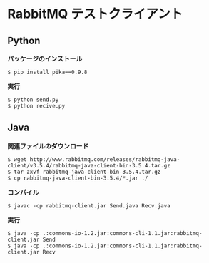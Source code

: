 
# RabbitMQ テストクライアント

## Python

**パッケージのインストール**
```
$ pip install pika==0.9.8
```

**実行**
```
$ python send.py
$ python recive.py
```

## Java

**関連ファイルのダウンロード**
```
$ wget http://www.rabbitmq.com/releases/rabbitmq-java-client/v3.5.4/rabbitmq-java-client-bin-3.5.4.tar.gz
$ tar zxvf rabbitmq-java-client-bin-3.5.4.tar.gz
$ cp rabbitmq-java-client-bin-3.5.4/*.jar ./
```

**コンパイル**
```
$ javac -cp rabbitmq-client.jar Send.java Recv.java
```

**実行**
```
$ java -cp .:commons-io-1.2.jar:commons-cli-1.1.jar:rabbitmq-client.jar Send
$ java -cp .:commons-io-1.2.jar:commons-cli-1.1.jar:rabbitmq-client.jar Recv
```
